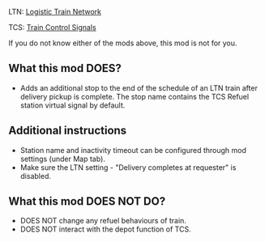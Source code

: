 LTN: [Logistic Train Network](https://mods.factorio.com/mods/Optera/LogisticTrainNetwork)

TCS: [Train Control Signals](https://mods.factorio.com/mod/Train_Control_Signals)

If you do not know either of the mods above, this mod is not for you.

## What this mod DOES?
- Adds an additional stop to the end of the schedule of an LTN train after delivery pickup is complete. The stop name contains the TCS Refuel station virtual signal by default.

## Additional instructions
- Station name and inactivity timeout can be configured through mod settings (under Map tab).
- Make sure the LTN setting - "Delivery completes at requester" is disabled.

## What this mod DOES NOT DO?
- DOES NOT change any refuel behaviours of train.
- DOES NOT interact with the depot function of TCS.